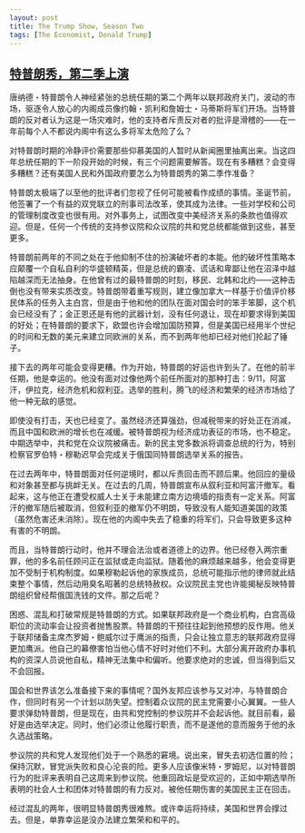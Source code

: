 ```yaml
---
layout: post
title: The Trump Show, Season Two
tags: [The Economist, Donald Trump]
---
```


## [特普朗秀，第二季上演](https://www.economist.com/leaders/2019/01/05/what-to-expect-from-the-second-half-of-donald-trumps-first-term)  

唐纳德・特普朗令人神经紧张的总统任期的第二个两年以联邦政府关门，波动的市场，驱逐令人放心的内阁成员像约翰・凯利和詹姆士・马蒂斯将军们开场。当特普朗的反对者认为这是一场灾难时，他的支持者斥责反对者的批评是滑稽的——在一年前每个人不都说内阁中有这么多将军太危险了么？  

对特普朗时期的冷静评价需要那些仰慕美国的人暂时从新闻圈里抽离出来。当这四年总统任期的下一阶段开始的时候，有三个问题需要解答。现在有多糟糕？会变得多糟糕？还有美国人民和外国政府要怎么为特普朗秀的第二季作准备？  

特普朗太极端了以至他的批评者们忽视了任何可能被看作成绩的事情。圣诞节前，他签署了一个有益的双党联立的刑事司法改革，使其成为法律。一些对学校和公司的管理制度改变也很有用。对外事务上，试图改变中美经济关系的条款也值得欢迎。但是，任何一个传统的支持参议院和众议院的共和党总统都能做到这些，甚至更多。  

特普朗前两年的不同之处在于他抑制不住的扮演破坏者的本能。他的破坏性策略本应颠覆一个自私自利的华盛顿精英，但是总统的霸凌、谎话和卑鄙让他在沼泽中越陷越深而无法抽身。在他曾有过的最特普朗的时刻，移民、北韩和北约——这种击倒也没有带来实质改变。特普朗带着重写规则，建立像加拿大一样基于价值评价移民体系的任务入主白宫，但是由于他和他的团队在面对国会时的笨手笨脚，这个机会已经没有了；金正恩还是有他的武器计划，没有任何退让，现在却要求得到美国的好处；在特普朗的要求下，欧盟也许会增加国防预算，但是美国已经用半个世纪的时间和无数的美元来建立同欧洲的关系，而不到两年他却已经对他们抡起了锤子。  

接下去的两年可能会变得更糟。作为开始，特普朗的好运也许到头了。在他的前半任期，他是幸运的。他没有面对过像他两个前任所面对的那种打击：9/11，阿富汗，伊拉克，经济危机和叙利亚。选举的胜利，腾飞的经济和繁荣的经济市场给了他一种无敌的感觉。  

即使没有打击，天也已经变了。虽然经济还算强劲，但减税带来的好处正在消减，而且中国和欧洲的增长也在减缓。被特普朗视为经济成功表征的市场，也不稳定。中期选举中，共和党在众议院被痛击。新的民主党多数派将调查总统的行为，特别检察官罗伯特・穆勒迟早会完成关于俄国同特普朗选举关系的报告。  

在过去两年中，特普朗面对任何逆境时，都以斥责回击而不顾后果。他回应的量级和对象甚至都与挑衅无关。在过去的几周，特普朗宣布从叙利亚和阿富汗撤军。看起来，这与他正在遭受权威人士关于未能建立南方边境墙的指责有一定关系。阿富汗的撤军随后被取消，但叙利亚的撤军仍不明朗，导致没有人能知道美国的政策（虽然危害还未消除）。现在他的内阁中失去了稳重的将军们，只会导致更多这种有害的不明朗。  

而且，当特普朗行动时，他并不理会法治或者道德上的边界。他已经卷入两宗重罪，他的多名前任顾问正在监狱或走向监狱。随着他的麻烦越来越多，他会变得更加不受制于机构制度。如果穆勒起诉他的家族成员，总统可能指示他的律师就此结束整个事情，然后动用臭名昭著的总统特赦权。众议院民主党也许能揭秘反映特普朗组织曾经帮俄国洗钱的文件。那之后呢？  

困惑、混乱和打破常规是特普朗的方式。如果联邦政府是一个商业机构，白宫高级职位的流动率会让投资者抛售股票。特普朗的干预往往起到他预想的反作用。他关于联邦储备主席杰罗姆・鲍威尔过于鹰派的指责，只会让独立意志的联邦政府显得更加鹰派。他自己的幕僚害怕当他心情不好时对他们不利。大部分离开政府办事机构的资深人员说他自私，精神无法集中和偏听。他要求绝对的忠诚，但当得到后又不会回报。  

国会和世界该怎么准备接下来的事情呢？国外友邦应该参与又对冲，与特普朗合作，但同时有另一个计划以防失望。控制着众议院的民主党需要小心翼翼。一些人要求弹劾特普朗，但是现在，由共和党控制的参议院并不会起诉他。就目前看，最好是由选举决定。同时，他们必须让他履行职责，而不是遂他的意而服务于他的永久选战策略。  

参议院的共和党人发现他们处于一个熟悉的窘境。说出来，冒失去初选位置的险；保持沉默，冒党派失败和良心沦丧的险。更多人应该像米特・罗姆尼，以对特普朗行为的批评来表明自己这周来到参议院。他重回政坛是受欢迎的，正如中期选举所表明的社会人士和团体对特普朗的有力反对。被他任期伤害的美国民主正在回击。  

经过混乱的两年，很明显特普朗秀很难熬。或许幸运将持续，美国和世界会撑过去。但是，单靠幸运是没办法建立繁荣和和平的。  

<br />

<!-- Have installed [Caffe](http://caffe.berkeleyvision.org/) both on Ubuntu and Mac, but the Ubuntu one broke after some other installations recently, so decided to reinstall Ubuntu and Caffe, just write down the whole process for future reference and also help out with people having issues with Caffe installation on Ubuntu. Let's start!

<br />

## Specs  
Hardware: `GEFORCE GTX 1080`  
Software: `Ubuntu 16.04`, `NVIDIA DRIVER 375.26`, `CUDA 8.0`, `CuDNN 5.1`, `Anaconda 4.3.1`, `Caffe 1.0.0-rc5`
 -->